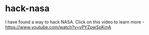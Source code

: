 # hack-nasa

I have found a way to hack NASA. Click on this video to learn more - https://www.youtube.com/watch?v=yPYZpwSpKmA
